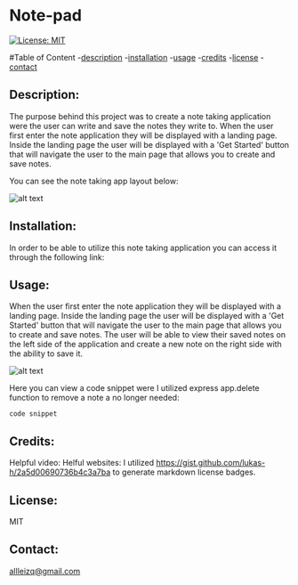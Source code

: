 # Note-pad

[![License: MIT](https://img.shields.io/badge/License-MIT-yellow.svg)](https://opensource.org/licenses/MIT)

#Table of Content
-[description](#Description)
-[installation](#Installation)
-[usage](#Usage)
-[credits](#Credits)
-[license](#License)
-[contact](#Contact)

## Description:
The purpose behind this project was to create a note taking application were the user can write and save the notes they write to. When the user first enter the note application they will be displayed with a landing page. Inside the landing page the user will be displayed with a 'Get Started' button that will navigate the user to the main page that allows you to create and save notes. 

You can see the note taking app layout below:

![alt text](./assets/  )

## Installation:
In order to be able to utilize this note taking application you can access it through the following link:


## Usage:
When the user first enter the note application they will be displayed with a landing page. Inside the landing page the user will be displayed with a 'Get Started' button that will navigate the user to the main page that allows you to create and save notes. The user will be able to view their saved notes on the left side of the application and create a new note on the right side with the ability to save it. 

![alt text](./assets/  )

Here you can view a code snippet were I utilized express app.delete function to remove a note a no longer needed: 
```
code snippet

```

## Credits:
Helpful video: 
Helful websites:
I utilized https://gist.github.com/lukas-h/2a5d00690736b4c3a7ba to generate markdown license badges.



## License:
MIT 

## Contact:
allleizq@gmail.com